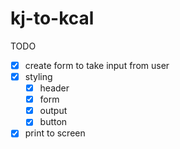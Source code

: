 # kj-to-kcal

TODO
- [x] create form to take input from user
- [x] styling
  - [x] header
  - [x] form
  - [x] output
  - [x] button
- [x] print to screen